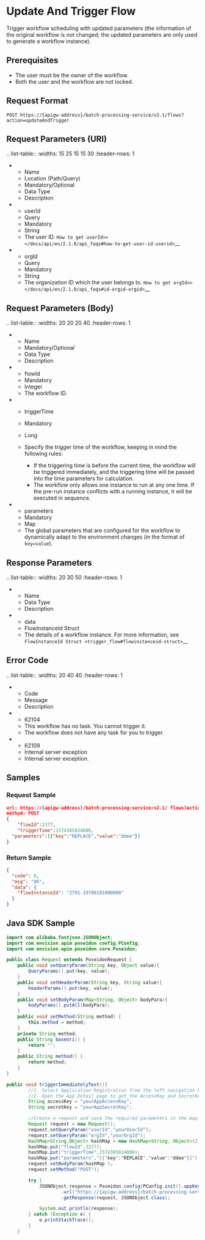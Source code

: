 # Update And Trigger Flow

Trigger workflow scheduling with updated parameters (the information of the original workflow is not changed; the updated parameters are only used to generate a workflow instance).

## Prerequisites

- The user must be the owner of the workflow.
- Both the user and the workflow are not locked.

## Request Format

```
POST https://{apigw-address}/batch-processing-service/v2.1/flows?action=updateAndTrigger
```

## Request Parameters (URI)

.. list-table::
   :widths: 15 25 15 15 30
   :header-rows: 1

   * - Name
     - Location (Path/Query)
     - Mandatory/Optional
     - Data Type
     - Description
   * - userId
     - Query
     - Mandatory
     - String
     - The user ID. `How to get userId>> </docs/api/en/2.1.0/api_faqs#how-to-get-user-id-userid>`__
   * - orgId
     - Query
     - Mandatory
     - String
     - The organization ID which the user belongs to. `How to get orgId>> </docs/api/en/2.1.0/api_faqs#id-orgid-orgid>`__

## Request Parameters (Body)

.. list-table::
   :widths: 20 20 20 40
   :header-rows: 1

   * - Name
     - Mandatory/Optional
     - Data Type
     - Description
   * - flowId
     - Mandatory
     - Integer
     - The workflow ID.
   * - triggerTime
     - Mandatory
     - Long
     - Specify the trigger time of the workflow, keeping in mind the following rules:

       + If the triggering time is before the current time, the workflow will be triggered immediately, and the triggering time will be passed into the time parameters for calculation.
       + The workflow only allows one instance to run at any one time. If the pre-run instance conflicts with a running instance, it will be executed in sequence.

   * - parameters
     - Mandatory
     - Map
     - The global parameters that are configured for the workflow to dynamically adapt to the environment changes (in the format of `key=value`).

## Response Parameters

.. list-table::
   :widths: 20 30 50
   :header-rows: 1

   * - Name
     - Data Type
     - Description
   * - data
     - FlowInstanceId Struct
     - The details of a workflow instance. For more information, see `FlowInstanceId Struct <trigger_flow#flowinstanceid-struct>`__


## Error Code

.. list-table::
   :widths: 20 40 40
   :header-rows: 1

   * - Code
     - Message
     - Description
   * - 62104
     - This workflow has no task. You cannot trigger it.
     - The workflow does not have any task for you to trigger.
   * - 62109
     - Internal server exception
     - Internal server exception.

## Samples

### Request Sample

```json
url: https://{apigw-address}/batch-processing-service/v2.1/ flows?action=updateAndTrigger&userId=yourUserId&orgId=yourOrgId
method: POST
{
	"flowId":3377,
	"triggerTime":1574385824000,
  "parameters":[{"key":"REPLACE","value":"ddee"}]
}
```

### Return Sample

```json
{
  "code": 0,
  "msg": "OK",
  "data": {
    "flowInstanceId": "2791-19700101000000"
  }
}
```



## Java SDK Sample

```java
import com.alibaba.fastjson.JSONObject;
import com.envision.apim.poseidon.config.PConfig;
import com.envision.apim.poseidon.core.Poseidon;

public class Request extends PoseidonRequest {
    public void setQueryParam(String key, Object value){
        QueryParams().put(key, value);
    }
    public void setHeaderParam(String key, String value){
        headerParams().put(key, value);
    }
    public void setBodyParam(Map<String, Object> bodyPara){
        bodyParams().putAll(bodyPara);
    }
    public void setMethod(String method) {
        this.method = method;
    }
    private String method;
    public String baseUri() {
        return "";
    }
    public String method() {
        return method;
    }
}

public void triggerImmediatelyTest(){
        //1. Select Application Registration from the left navigation bar of EnOS Console.
        //2. Open the App Detail page to get the AccessKey and SecretKey of the application.
        String accessKey = "yourAppAccessKey";
        String secretKey = "yourAppSecretKey";

        //Create a request and save the required parameters in the map of the Query.
        Request request = new Request();
        request.setQueryParam("userId","yourUserId");
        request.setQueryParam("orgId","yourOrgId");
        HashMap<String,Object> hashMap = new HashMap<String, Object>(2);
        hashMap.put("flowId",3377);
        hashMap.put("triggerTime",1574385824000);
        hashMap.put("parameters","[{"key":"REPLACE","value":"ddee"}]");
        request.setBodyParam(hashMap );
        request.setMethod("POST");

        try {
            JSONObject response = Poseidon.config(PConfig.init().appKey(accessKey).appSecret(secretKey).debug())
                    .url("https://{apigw-address}/batch-processing-service/v2.1/ flows?action=updateAndTrigger")
                    .getResponse(request, JSONObject.class);

            System.out.println(response);
        } catch (Exception e) {
            e.printStackTrace();
        }
    }
```
